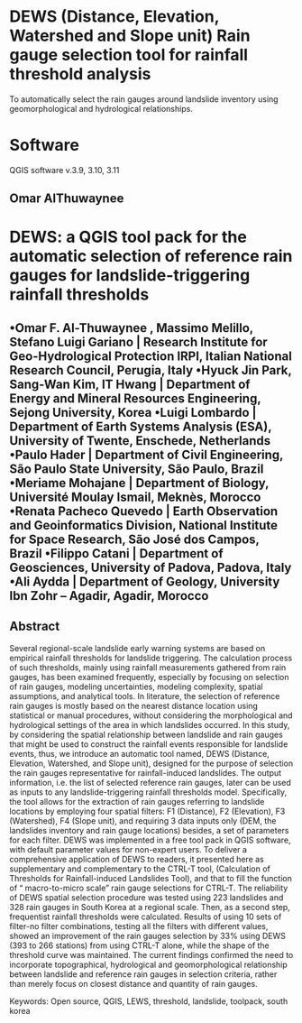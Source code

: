 # DEWS (Distance, Elevation, Watershed and Slope unit) Rain gauge selection tool for rainfall threshold analysis
 
To automatically select the rain gauges around landslide inventory using geomorphological and hydrological relationships. 

# Software
QGIS software v.3.9, 3.10, 3.11


Omar AlThuwaynee
--------------------------------


# DEWS: a QGIS tool pack for the automatic selection of reference rain gauges for landslide-triggering rainfall thresholds

•Omar F. Al-Thuwaynee , Massimo Melillo, Stefano Luigi Gariano | Research Institute for Geo-Hydrological Protection IRPI, Italian National Research Council, Perugia, Italy
•Hyuck Jin Park, Sang-Wan Kim, IT Hwang | Department of Energy and Mineral Resources Engineering, Sejong University, Korea
•Luigi Lombardo | Department of Earth Systems Analysis (ESA), University of Twente, Enschede, Netherlands
•Paulo Hader | Department of Civil Engineering, São Paulo State University, São Paulo, Brazil
•Meriame Mohajane | Department of Biology, Université Moulay Ismail, Meknès, Morocco
•Renata Pacheco Quevedo | Earth Observation and Geoinformatics Division, National Institute for Space Research, São José dos Campos, Brazil
•Filippo Catani | Department of Geosciences, University of Padova, Padova, Italy
•Ali Aydda | Department of Geology, University Ibn Zohr – Agadir, Agadir, Morocco
--------------------
 
## Abstract

Several regional-scale landslide early warning systems are based on empirical rainfall thresholds for landslide triggering. The calculation process of such thresholds, mainly using rainfall measurements gathered from rain gauges, has been examined frequently, especially by focusing on selection of rain gauges, modeling uncertainties, modeling complexity, spatial assumptions, and analytical tools. In literature, the selection of reference rain gauges is mostly based on the nearest distance location using statistical or manual procedures, without considering the morphological and hydrological settings of the area in which landslides occurred. In this study, by considering the spatial relationship between landslide and rain gauges that might be used to construct the rainfall events responsible for landslide events, thus, we introduce an automatic tool named, DEWS (Distance, Elevation, Watershed, and Slope unit), designed for the purpose of selection the rain gauges representative for rainfall-induced landslides. The output information, i.e. the list of selected reference rain gauges, later can be used as inputs to any landslide-triggering rainfall thresholds model. Specifically, the tool allows for the extraction of rain gauges referring to landslide locations by employing four spatial filters: F1 (Distance), F2 (Elevation), F3 (Watershed), F4 (Slope unit), and requiring 3 data inputs only (DEM, the landslides inventory and rain gauge locations) besides, a set of parameters for each filter. DEWS was implemented in a free tool pack in QGIS software, with default parameter values for non-expert users. To deliver a comprehensive application of DEWS to readers, it  presented here as supplementary and complementary to the CTRL-T tool, (Calculation of Thresholds for Rainfall-induced Landslides Tool), and that to fill the function of “ macro-to-micro scale” rain gauge selections for CTRL-T. The reliability of DEWS spatial selection procedure was tested using 223 landslides and 328 rain gauges in South Korea at a regional scale. Then, as a second step, frequentist rainfall thresholds were calculated. Results of using 10 sets of filter-no filter combinations, testing all the filters with different values, showed an improvement of the rain gauges selection by 33% using DEWS (393 to 266 stations) from using CTRL-T alone, while the shape of the threshold curve was maintained. The current findings confirmed the need to incorporate topographical, hydrological and geomorphological relationship between landslide and reference rain gauges in selection criteria, rather than merely focus on closest distance and quantity of rain gauges.

Keywords:
Open source, QGIS, LEWS, threshold, landslide, toolpack, south korea


